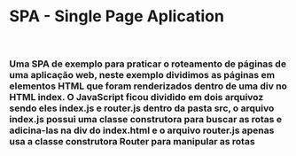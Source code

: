 <h1>SPA - Single Page Aplication</h1>
<br>
<h3>Uma SPA de exemplo para praticar o roteamento de páginas de uma aplicação web, neste exemplo dividimos 
  as páginas em elementos HTML que foram renderizados dentro de uma div no HTML index. O JavaScript ficou dividido
	em dois arquivoz sendo eles index.js e router.js dentro da pasta src, o arquivo index.js possui uma classe construtora para 
	buscar as rotas e adicina-las na div do index.html e o arquivo router.js apenas usa a classe construtora Router para manipular as rotas</h3>
